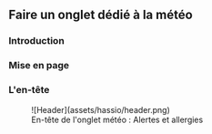 ## Faire un onglet dédié à la météo

### Introduction

### Mise en page

### L'en-tête

<figure markdown="span">
  ![Header](assets/hassio/header.png)
  <figcaption>En-tête de l'onglet météo : Alertes et allergies</figcaption>
</figure>